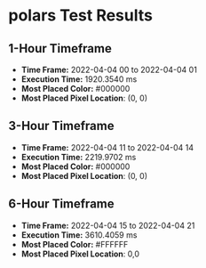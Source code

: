 # polars Test Results
## 1-Hour Timeframe
- **Time Frame:** 2022-04-04 00 to 2022-04-04 01
- **Execution Time:** 1920.3540 ms
- **Most Placed Color:** #000000
- **Most Placed Pixel Location**: (0, 0)
## 3-Hour Timeframe
- **Time Frame:** 2022-04-04 11 to 2022-04-04 14
- **Execution Time:** 2219.9702 ms
- **Most Placed Color:** #000000
- **Most Placed Pixel Location**: (0, 0)
## 6-Hour Timeframe
- **Time Frame:** 2022-04-04 15 to 2022-04-04 21
- **Execution Time:** 3610.4059 ms
- **Most Placed Color:** #FFFFFF
- **Most Placed Pixel Location**: 0,0

